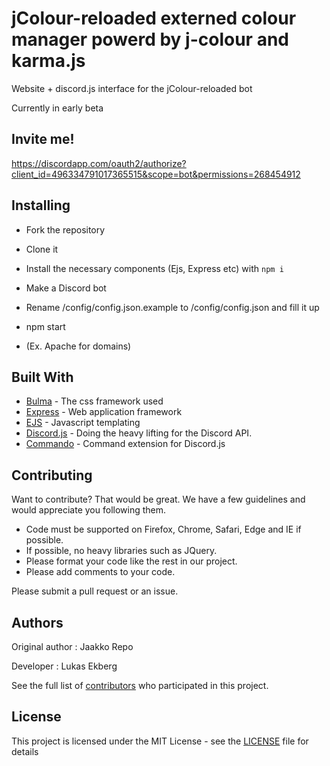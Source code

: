 

# jColour-reloaded externed colour manager powerd by j-colour and karma.js

Website + discord.js interface for the jColour-reloaded bot

Currently in early beta

## Invite me!

 https://discordapp.com/oauth2/authorize?client_id=496334791017365515&scope=bot&permissions=268454912

## Installing

* Fork the repository
* Clone it
* Install the necessary components (Ejs, Express etc) with `npm i`
* Make a Discord bot
* Rename /config/config.json.example to /config/config.json and fill it up
* npm start 

* (Ex. Apache for domains)


## Built With

* [Bulma](https://bulma.io) - The css framework used
* [Express](https://expressjs.com/) - Web application framework
* [EJS](http://ejs.co/) - Javascript templating
* [Discord.js](https://discord.js.org) - Doing the heavy lifting for the Discord API.
* [Commando](https://github.com/discordjs/Commando) - Command extension for Discord.js

## Contributing

Want to contribute? That would be great.
We have a few guidelines and would appreciate you following them.

* Code must be supported on Firefox, Chrome, Safari, Edge and IE if possible.
* If possible, no heavy libraries such as JQuery.
* Please format your code like the rest in our project.
* Please add comments to your code. 


Please submit a pull request or an issue.

## Authors
Original author : Jaakko Repo

Developer : Lukas Ekberg

See the full list of [contributors](https://github.com/lukkan99/jColour-reloaded/contributors) who participated in this project.

## License

This project is licensed under the MIT License - see the [LICENSE](LICENSE) file for details
